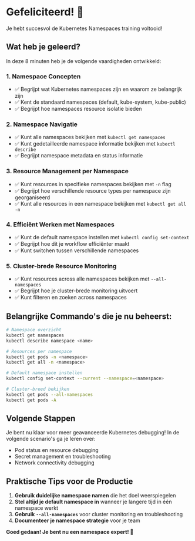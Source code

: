 # Gefeliciteerd! 🎉

Je hebt succesvol de Kubernetes Namespaces training voltooid!

## Wat heb je geleerd?

In deze 8 minuten heb je de volgende vaardigheden ontwikkeld:

### 1. Namespace Concepten
- ✅ Begrijpt wat Kubernetes namespaces zijn en waarom ze belangrijk zijn
- ✅ Kent de standaard namespaces (default, kube-system, kube-public)
- ✅ Begrijpt hoe namespaces resource isolatie bieden

### 2. Namespace Navigatie
- ✅ Kunt alle namespaces bekijken met `kubectl get namespaces`
- ✅ Kunt gedetailleerde namespace informatie bekijken met `kubectl describe`
- ✅ Begrijpt namespace metadata en status informatie

### 3. Resource Management per Namespace
- ✅ Kunt resources in specifieke namespaces bekijken met `-n` flag
- ✅ Begrijpt hoe verschillende resource types per namespace zijn georganiseerd
- ✅ Kunt alle resources in een namespace bekijken met `kubectl get all -n`

### 4. Efficiënt Werken met Namespaces
- ✅ Kunt de default namespace instellen met `kubectl config set-context`
- ✅ Begrijpt hoe dit je workflow efficiënter maakt
- ✅ Kunt switchen tussen verschillende namespaces

### 5. Cluster-brede Resource Monitoring
- ✅ Kunt resources across alle namespaces bekijken met `--all-namespaces`
- ✅ Begrijpt hoe je cluster-brede monitoring uitvoert
- ✅ Kunt filteren en zoeken across namespaces

## Belangrijke Commando's die je nu beheerst:

```bash
# Namespace overzicht
kubectl get namespaces
kubectl describe namespace <name>

# Resources per namespace
kubectl get pods -n <namespace>
kubectl get all -n <namespace>

# Default namespace instellen
kubectl config set-context --current --namespace=<namespace>

# Cluster-breed bekijken
kubectl get pods --all-namespaces
kubectl get pods -A
```

## Volgende Stappen

Je bent nu klaar voor meer geavanceerde Kubernetes debugging! In de volgende scenario's ga je leren over:
- Pod status en resource debugging
- Secret management en troubleshooting
- Network connectivity debugging

## Praktische Tips voor de Productie

1. **Gebruik duidelijke namespace namen** die het doel weerspiegelen
2. **Stel altijd je default namespace in** wanneer je langere tijd in één namespace werkt
3. **Gebruik `--all-namespaces`** voor cluster monitoring en troubleshooting
4. **Documenteer je namespace strategie** voor je team

**Goed gedaan! Je bent nu een namespace expert! 🚀**